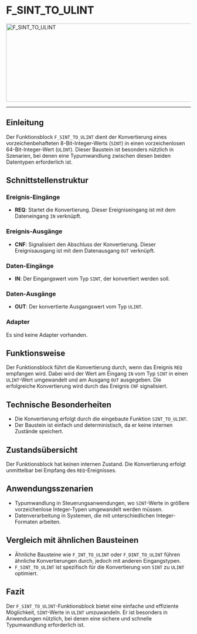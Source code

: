 # F_SINT_TO_ULINT

<img width="1450" height="213" alt="F_SINT_TO_ULINT" src="https://github.com/user-attachments/assets/e86a91a2-2770-46c2-8677-2d3c90a6111a" />

* * * * * * * * * *
## Einleitung
Der Funktionsblock `F_SINT_TO_ULINT` dient der Konvertierung eines vorzeichenbehafteten 8-Bit-Integer-Werts (`SINT`) in einen vorzeichenlosen 64-Bit-Integer-Wert (`ULINT`). Dieser Baustein ist besonders nützlich in Szenarien, bei denen eine Typumwandlung zwischen diesen beiden Datentypen erforderlich ist.

## Schnittstellenstruktur

### **Ereignis-Eingänge**
- **REQ**: Startet die Konvertierung. Dieser Ereigniseingang ist mit dem Dateneingang `IN` verknüpft.

### **Ereignis-Ausgänge**
- **CNF**: Signalisiert den Abschluss der Konvertierung. Dieser Ereignisausgang ist mit dem Datenausgang `OUT` verknüpft.

### **Daten-Eingänge**
- **IN**: Der Eingangswert vom Typ `SINT`, der konvertiert werden soll.

### **Daten-Ausgänge**
- **OUT**: Der konvertierte Ausgangswert vom Typ `ULINT`.

### **Adapter**
Es sind keine Adapter vorhanden.

## Funktionsweise
Der Funktionsblock führt die Konvertierung durch, wenn das Ereignis `REQ` empfangen wird. Dabei wird der Wert am Eingang `IN` vom Typ `SINT` in einen `ULINT`-Wert umgewandelt und am Ausgang `OUT` ausgegeben. Die erfolgreiche Konvertierung wird durch das Ereignis `CNF` signalisiert.

## Technische Besonderheiten
- Die Konvertierung erfolgt durch die eingebaute Funktion `SINT_TO_ULINT`.
- Der Baustein ist einfach und deterministisch, da er keine internen Zustände speichert.

## Zustandsübersicht
Der Funktionsblock hat keinen internen Zustand. Die Konvertierung erfolgt unmittelbar bei Empfang des `REQ`-Ereignisses.

## Anwendungsszenarien
- Typumwandlung in Steuerungsanwendungen, wo `SINT`-Werte in größere vorzeichenlose Integer-Typen umgewandelt werden müssen.
- Datenverarbeitung in Systemen, die mit unterschiedlichen Integer-Formaten arbeiten.

## Vergleich mit ähnlichen Bausteinen
- Ähnliche Bausteine wie `F_INT_TO_ULINT` oder `F_DINT_TO_ULINT` führen ähnliche Konvertierungen durch, jedoch mit anderen Eingangstypen.
- `F_SINT_TO_ULINT` ist spezifisch für die Konvertierung von `SINT` zu `ULINT` optimiert.

## Fazit
Der `F_SINT_TO_ULINT`-Funktionsblock bietet eine einfache und effiziente Möglichkeit, `SINT`-Werte in `ULINT` umzuwandeln. Er ist besonders in Anwendungen nützlich, bei denen eine sichere und schnelle Typumwandlung erforderlich ist.
